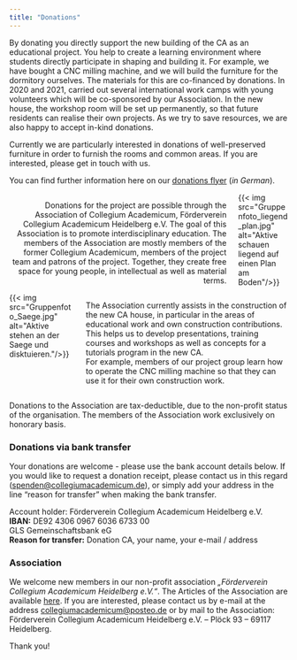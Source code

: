 ```yaml
---
title: "Donations"
---
```


By donating you directly support the new building of the CA as an educational project. You help to create a learning environment where students directly participate in shaping and building it. For example, we have bought a CNC milling machine, and we will build the furniture for the dormitory ourselves. The materials for this are co-financed by donations. In 2020 and 2021, carried out several international work camps with young volunteers which will be co-sponsored by our Association. In the new house, the workshop room will be set up permanently, so that future residents can realise their own projects. As we try to save resources, we are also happy to accept in-kind donations.

Currently we are particularly interested in donations of well-preserved furniture in order to furnish the rooms and common areas. If you are interested, please get in touch with us.

You can find further information here on our <a href="/media/2019_Spenden-Flyer.pdf">donations flyer</a> (_in German_).

<div class="columns">
  <div class="column">
    <p style="text-align:right">
    Donations for the project are possible through the Association of Collegium Academicum, Förderverein Collegium Academicum Heidelberg e.V. The goal of this Association is to promote interdisciplinary education. The members of the Association are mostly members of the former Collegium Academicum, members of the project team and patrons of the project. Together, they create free space for young people, in intellectual as well as material terms.
    </p>
  </div>
  <div class="column">
    {{< img src="Gruppenfoto_liegend_plan.jpg" alt="Aktive schauen liegend auf einen Plan am Boden"/>}}
  </div>
</div>

<div class="columns">
  <div class="column">
  {{< img src="Gruppenfoto_Saege.jpg" alt="Aktive stehen an der Saege und disktuieren."/>}}
  </div>

  <div class="column">
    <p style="text-align:left">
    The Association currently assists in the construction of the new CA house, in particular in the areas of educational work and own construction contributions. This helps us to develop presentations, training courses and workshops as well as concepts for a tutorials program in the new CA.
    <br>
    For example, members of our project group learn how to operate the CNC milling machine so that they can use it for their own construction work.
    </p>
  </div>
</div>



Donations to the Association are tax-deductible, due to the non-profit status of the organisation. The members of the Association work exclusively on honorary basis.


### Donations via bank transfer
Your donations are welcome - please use the bank account details below. If you would like to request a donation receipt, please contact us in this regard (<a href="mailto:spenden@collegiumacademicum.de">spenden@collegiumacademicum.de</a>), or simply add your address in the line “reason for transfer” when making the bank transfer.


<div class="notification is-primary">
  Account holder: Förderverein Collegium Academicum Heidelberg e.V.<br>
  <b>IBAN:</b> DE92 4306 0967 6036 6733 00<br>
  GLS Gemeinschaftsbank eG<br>
  <b>Reason for transfer:</b> Donation CA, your name, your e-mail / address
</div>


### Association
We welcome new members in our non-profit association
_„Förderverein Collegium Academicum Heidelberg e.V.“_. The Articles of the Association are available [here](/docs/satzung_foerderverein.pdf). If you are interested, please contact us by e-mail at the address
[collegiumacademicum@posteo.de](mailto:collegiumacademicum@posteo.de) or by mail to the Association: Förderverein Collegium Academicum Heidelberg e.V. – Plöck 93 –
69117 Heidelberg.

Thank you!
